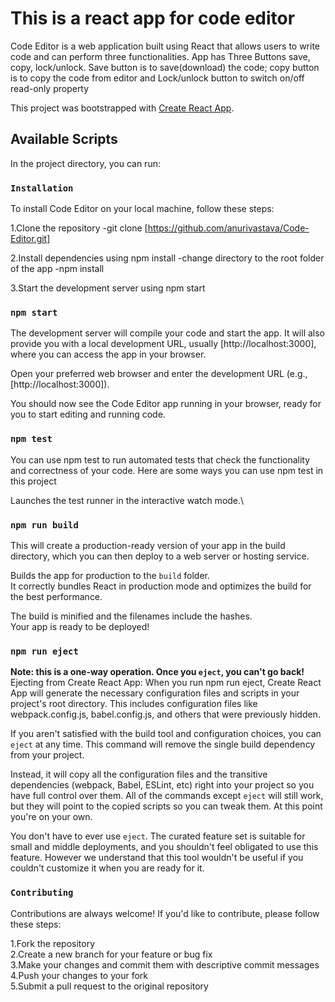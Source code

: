 # This is a react app for code editor 
Code Editor is a web application built using React that allows users to write code and can perform three functionalities. App has Three Buttons save, copy, lock/unlock. Save button is to save(download) the code; copy button is to copy the code from editor and Lock/unlock button to switch on/off read-only property

This project was bootstrapped with [Create React App](https://github.com/facebook/create-react-app).

## Available Scripts

In the project directory, you can run:

### `Installation`

To install Code Editor on your local machine, follow these steps:

1.Clone the repository
    -git clone [https://github.com/anurivastava/Code-Editor.git]

2.Install dependencies using npm install
    -change directory to the root folder of the app
    -npm install

3.Start the development server using npm start

### `npm start`

The development server will compile your code and start the app. It will also provide you with a local development URL, usually [http://localhost:3000], where you can access the app in your browser.

Open your preferred web browser and enter the development URL (e.g., [http://localhost:3000]).

You should now see the Code Editor app running in your browser, ready for you to start editing and running code.

### `npm test`

You can use npm test to run automated tests that check the functionality and correctness of your code. Here are some ways you can use npm test in this project

Launches the test runner in the interactive watch mode.\

### `npm run build`

This will create a production-ready version of your app in the build directory, which you can then deploy to a web server or hosting service.

Builds the app for production to the `build` folder.\
It correctly bundles React in production mode and optimizes the build for the best performance.

The build is minified and the filenames include the hashes.\
Your app is ready to be deployed!

### `npm run eject`

**Note: this is a one-way operation. Once you `eject`, you can't go back!**
Ejecting from Create React App: When you run npm run eject, Create React App will generate the necessary configuration files and scripts in your project's root directory. This includes configuration files like webpack.config.js, babel.config.js, and others that were previously hidden.

If you aren't satisfied with the build tool and configuration choices, you can `eject` at any time. This command will remove the single build dependency from your project.

Instead, it will copy all the configuration files and the transitive dependencies (webpack, Babel, ESLint, etc) right into your project so you have full control over them. All of the commands except `eject` will still work, but they will point to the copied scripts so you can tweak them. At this point you're on your own.

You don't have to ever use `eject`. The curated feature set is suitable for small and middle deployments, and you shouldn't feel obligated to use this feature. However we understand that this tool wouldn't be useful if you couldn't customize it when you are ready for it.

### `Contributing`

Contributions are always welcome! If you'd like to contribute, please follow these steps:

1.Fork the repository <br>
2.Create a new branch for your feature or bug fix<br>
3.Make your changes and commit them with descriptive commit messages<br>
4.Push your changes to your fork<br>
5.Submit a pull request to the original repository<br>
